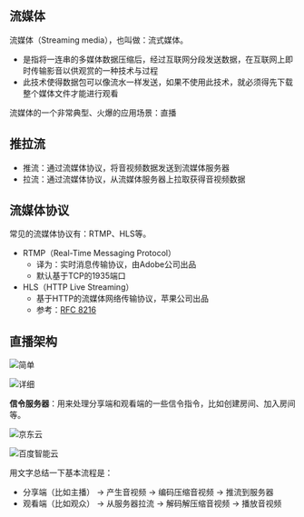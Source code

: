 ## 流媒体

流媒体（Streaming media），也叫做：流式媒体。

- 是指将一连串的多媒体数据压缩后，经过互联网分段发送数据，在互联网上即时传输影音以供观赏的一种技术与过程
- 此技术使得数据包可以像流水一样发送，如果不使用此技术，就必须得先下载整个媒体文件才能进行观看

流媒体的一个非常典型、火爆的应用场景：直播

## 推拉流

- 推流：通过流媒体协议，将音视频数据发送到流媒体服务器
- 拉流：通过流媒体协议，从流媒体服务器上拉取获得音视频数据

## 流媒体协议

常见的流媒体协议有：RTMP、HLS等。

- RTMP（Real-Time Messaging Protocol）
  - 译为：实时消息传输协议，由Adobe公司出品
  - 默认基于TCP的1935端口
- HLS（HTTP Live Streaming）
  - 基于HTTP的流媒体网络传输协议，苹果公司出品
  - 参考：[RFC 8216](https://tools.ietf.org/html/rfc8216)

## 直播架构

![简单](http://xingyajie.oss-cn-hangzhou.aliyuncs.com/uPic/497279-20210730152758981-889766376.png)

![详细](http://xingyajie.oss-cn-hangzhou.aliyuncs.com/uPic/497279-20210730152809693-1289258500.png)

**信令服务器**：用来处理分享端和观看端的一些信令指令，比如创建房间、加入房间等。

![京东云](http://xingyajie.oss-cn-hangzhou.aliyuncs.com/uPic/497279-20210730152814772-756963870.png)

![百度智能云](http://xingyajie.oss-cn-hangzhou.aliyuncs.com/uPic/497279-20210730152821745-83070372.png)

用文字总结一下基本流程是：

- 分享端（比如主播） -> 产生音视频 -> 编码压缩音视频 -> 推流到服务器
- 观看端（比如观众） -> 从服务器拉流 -> 解码解压缩音视频 -> 播放音视频